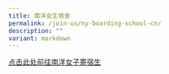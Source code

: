 ```yaml
---
title: 南洋女生宿舍
permalink: /join-us/ny-boarding-school-cn/
description: ""
variant: markdown
---
```

<a target="_blank" href="http://www.nyboarding.edu.sg/">点击此处前往南洋女子寄宿生</a>